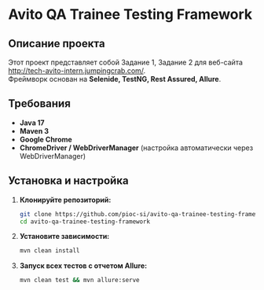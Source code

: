 # Avito QA Trainee Testing Framework

## Описание проекта
Этот проект представляет собой Задание 1, Задание 2 для веб-сайта http://tech-avito-intern.jumpingcrab.com/.  
Фреймворк основан на **Selenide, TestNG, Rest Assured, Allure**.

## Требования
- **Java 17** 
- **Maven 3** 
- **Google Chrome**
- **ChromeDriver / WebDriverManager** (настройка автоматически через WebDriverManager)

## Установка и настройка
1. **Клонируйте репозиторий:**
   ```sh
   git clone https://github.com/pioc-si/avito-qa-trainee-testing-framework.git
   cd avito-qa-trainee-testing-framework

2. **Установите зависимости:**
   ```sh
   mvn clean install

3. **Запуск всех тестов с отчетом Allure:**
   ```sh
   mvn clean test && mvn allure:serve   